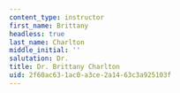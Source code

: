 ```yaml
---
content_type: instructor
first_name: Brittany
headless: true
last_name: Charlton
middle_initial: ''
salutation: Dr.
title: Dr. Brittany Charlton
uid: 2f60ac63-1ac0-a3ce-2a14-63c3a925103f
---
```

